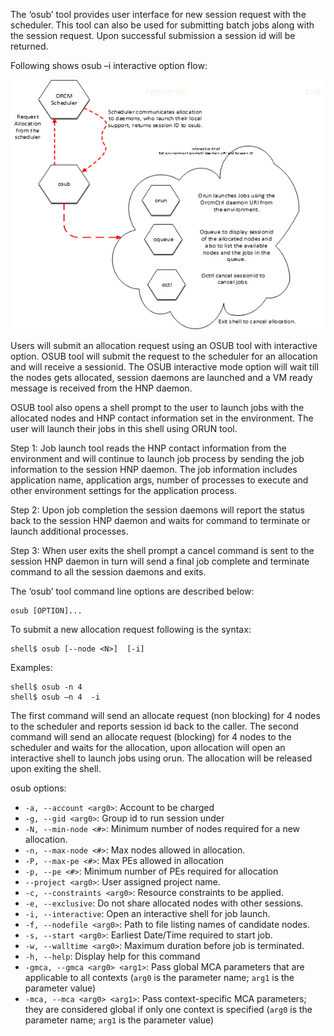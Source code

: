 The ‘osub’ tool provides user interface for new session request with the scheduler. This tool can also be used for submitting batch jobs along with the session request. Upon successful submission a session id will be returned.

Following shows osub –i interactive option flow:

![](3-ORCM-Tools-User-Guide/osub.png)

Users will submit an allocation request using an OSUB tool with interactive option. OSUB tool will submit the request to the scheduler for an allocation and will receive a sessionid. The OSUB interactive mode option will wait till the nodes gets allocated, session daemons are launched and a VM ready message is received from the HNP daemon.

OSUB tool also opens a shell prompt to the user to launch jobs with the allocated nodes and HNP contact information set in the environment. The user will launch their jobs in this shell using ORUN tool.

Step 1: Job launch tool reads the HNP contact information from the environment and will continue to launch job process by sending the job information to the session HNP daemon. The job information includes application name, application args, number of processes to execute and other environment settings for the application process. 
 
Step 2: Upon job completion the session daemons will report the status back to the session HNP daemon and waits for command to terminate or launch additional processes. 

Step 3: When user exits the shell prompt a cancel command is sent to the session HNP daemon in turn will send a final job complete and terminate command to all the session daemons and exits.

The ‘osub’ tool command line options are described below:
```
osub [OPTION]...
```

To submit a new allocation request following is the syntax:
```
shell$ osub [--node <N>]  [-i]
```

Examples:
```
shell$ osub -n 4
shell$ osub –n 4  -i
```

The first command will send an allocate request (non blocking) for 4 nodes to the scheduler and reports session id back to the caller.  The second command will send an allocate request (blocking) for 4 nodes to the scheduler and waits for the allocation, upon allocation will open an interactive shell to launch jobs using orun. The allocation will be released upon exiting the shell.

osub options:

* `-a, --account <arg0>`: Account to be charged
* `-g, --gid <arg0>`: Group id to run session under
* `-N, --min-node <#>`: Minimum number of nodes required for a new allocation.
* `-n, --max-node <#>`: Max nodes allowed in allocation.
* `-P, --max-pe <#>`: Max PEs allowed in allocation
* `-p, --pe <#>`: Minimum number of PEs required for allocation
* `--project <arg0>`: User assigned project name.
* `-c, --constraints <arg0>`: Resource constraints to be applied.
* `-e, --exclusive`: Do not share allocated nodes with other sessions.
* `-i, --interactive`: Open an interactive shell for job launch.
* `-f, --nodefile <arg0>`: Path to file listing names of candidate nodes.
* `-s, --start <arg0>`: Earliest Date/Time required to start job.
* `-w, --walltime <arg0>`: Maximum duration before job is terminated.
* `-h, --help`: Display help for this command
* `-gmca, --gmca <arg0> <arg1>`: Pass global MCA parameters that are applicable to all contexts (`arg0` is the parameter name; `arg1` is the parameter value)
* `-mca, --mca <arg0> <arg1>`: Pass context-specific MCA parameters; they are considered global if only one context is specified (`arg0` is the parameter name; `arg1` is the parameter value)
